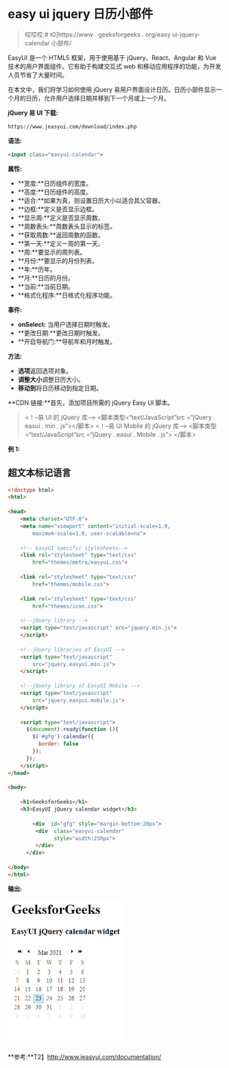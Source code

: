 # easy ui jquery 日历小部件

> 哎哎哎:# t0]https://www . geeksforgeeks . org/easy ui-jquery-calendar 小部件/

EasyUI 是一个 HTML5 框架，用于使用基于 jQuery、React、Angular 和 Vue 技术的用户界面组件。它有助于构建交互式 web 和移动应用程序的功能，为开发人员节省了大量时间。

在本文中，我们将学习如何使用 jQuery 易用户界面设计日历。日历小部件显示一个月的日历，允许用户选择日期并移到下一个月或上一个月。

**jQuery 易 UI 下载:**

```html
https://www.jeasyui.com/download/index.php
```

**语法:**

```html
<input class="easyui-calendar">
```

**属性:**

*   **宽度:**日历组件的宽度。
*   **高度:**日历组件的高度。
*   **适合:**如果为真，则设置日历大小以适合其父容器。
*   **边框:**定义是否显示边框。
*   **显示周:**定义是否显示周数。
*   **周数表头:**周数表头显示的标签。
*   **获取周数:**返回周数的函数。
*   **第一天:**定义一周的第一天。
*   **周:**要显示的周列表。
*   **月份:**要显示的月份列表。
*   **年:**历年。
*   **月:**日历的月份。
*   **当前:**当前日期。
*   **格式化程序:**日格式化程序功能。

**事件:**

*   **onSelect:** 当用户选择日期时触发。
*   **更改日期:**更改日期时触发。
*   **开启导航门:**导航年和月时触发。

**方法:**

*   **选项**返回选项对象。
*   **调整大小**调整日历大小。
*   **移动到**将日历移动到指定日期。

**CDN 链接:**首先，添加项目所需的 jQuery Easy UI 脚本。

> <！–易 UI 的 jQuery 库–>
> <脚本类型=“text/JavaScript”src =“jQuery . easui . min . js”></脚本>
> <！–易 UI Mobile 的 jQuery 库–>
> <脚本类型=“text/JavaScript”src =“jQuery . easui . Mobile . js”>
> </脚本>

**例 1:**

## 超文本标记语言

```html
<!doctype html>
<html>

<head>
    <meta charset="UTF-8">
    <meta name="viewport" content="initial-scale=1.0,
        maximum-scale=1.0, user-scalable=no">

    <!-- EasyUI specific stylesheets-->
    <link rel="stylesheet" type="text/css"
        href="themes/metro/easyui.css">

    <link rel="stylesheet" type="text/css"
        href="themes/mobile.css">

    <link rel="stylesheet" type="text/css"
        href="themes/icon.css">

    <!--jQuery library -->
    <script type="text/javascript" src="jquery.min.js">
    </script>

    <!--jQuery libraries of EasyUI -->
    <script type="text/javascript"
        src="jquery.easyui.min.js">
    </script>

    <!--jQuery library of EasyUI Mobile -->
    <script type="text/javascript"
        src="jquery.easyui.mobile.js">
    </script>

    <script type="text/javascript">
      $(document).ready(function (){
        $('#gfg').calendar({
          border: false
        });
      });
    </script>
</head>

<body>

    <h1>GeeksforGeeks</h1>
    <h3>EasyUI jQuery calendar widget</h3>

        <div  id="gfg" style="margin-bottom:20px">
         <div  class="easyui-calendar"
               style="width:250px">
         </div>
      </div>

</body>
</html>
```

**输出:**

![](img/2c47e03bf8bc726a17c98e06ddec11df.png)

**参考:**T2】http://www.jeasyui.com/documentation/